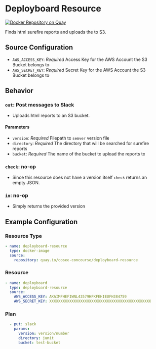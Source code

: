 # Deployboard Resource
 
[![Docker Repository on Quay](https://quay.io/repository/cosee-concourse/deployboard-resource/status "Docker Repository on Quay")](https://quay.io/repository/cosee-concourse/deployboard-resource)

Finds html surefire reports and uploads the to S3.

## Source Configuration

* `AWS_ACCESS_KEY`: *Required* Access Key for the AWS Account the S3 Bucket belongs to
* `AWS_SECRET_KEY`: *Required* Secret Key for the AWS Account the S3 Bucket belongs to

## Behavior

### `out`: Post messages to Slack

* Uploads html reports to an S3 bucket.
  
#### Parameters
 
* `version`: *Required* Filepath to `semver` version file
* `directory`: *Required* The directory that will be searched for surefire reports
* `bucket`: *Required* The name of the bucket to upload the reports to
  
### `check`: no-op

* Since this resource does not have a version itself `check` returns an empty JSON.

### `in`: no-op

* Simply returns the provided version

## Example Configuration

### Resource Type
``` yaml
- name: deployboard-resource
  type: docker-image
  source:
    repository: quay.io/cosee-concourse/deployboard-resource
```
### Resource

``` yaml
- name: deployboard
  type: deployboard-resource
  source: 
    AWS_ACCESS_KEY: AKAIMFHEFIWNL43579HFKFEHIEUFH384759
    AWS_SECRET_KEY: XXXXXXXXXXXXXXXXXXXXXXXXXXXXXXXXXXXXXXXXXXXXXX
```

### Plan

``` yaml
  - put: slack
    params: 
      version: version/number
      directory: junit
      bucket: test-bucket
```
